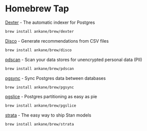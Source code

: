 # Homebrew Tap

[Dexter](https://github.com/ankane/dexter) - The automatic indexer for Postgres

```sh
brew install ankane/brew/dexter
```

[Disco](https://github.com/ankane/disco-cli) - Generate recommendations from CSV files

```sh
brew install ankane/brew/disco
```

[pdscan](https://github.com/ankane/pdscan) - Scan your data stores for unencrypted personal data (PII)

```sh
brew install ankane/brew/pdscan
```

[pgsync](https://github.com/ankane/pgsync) - Sync Postgres data between databases

```sh
brew install ankane/brew/pgsync
```

[pgslice](https://github.com/ankane/pgslice) - Postgres partitioning as easy as pie

```sh
brew install ankane/brew/pgslice
```

[strata](https://github.com/ankane/strata) - The easy way to ship Stan models

```sh
brew install ankane/brew/strata
```
